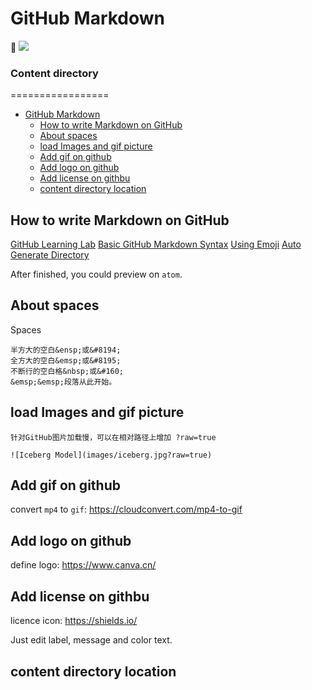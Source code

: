 # GitHub Markdown
:sunflower: ![](https://img.shields.io/badge/License-MIT-blue)

### Content directory
=================

* [GitHub Markdown](#github-markdown)
   * [How to write Markdown on GitHub](#how-to-write-markdown-on-github)
   * [About spaces](#about-spaces)
   * [load Images and gif picture](#load-images-and-gif-picture)
   * [Add gif on github](#add-gif-on-github)
   * [Add logo on github](#add-logo-on-github)
   * [Add license on githbu](#add-license-on-githbu)
   * [content directory location](#content-directory-location)

## How to write Markdown on GitHub
[GitHub Learning Lab](https://lab.github.com/)
[Basic GitHub Markdown Syntax](https://help.github.com/en/github/writing-on-github/basic-writing-and-formatting-syntax#headings)
[Using Emoji](https://www.webfx.com/tools/emoji-cheat-sheet/)
[Auto Generate Directory](https://github.com/ekalinin/github-markdown-toc)

After finished, you could preview on `atom`.

## About spaces
Spaces
```
半方大的空白&ensp;或&#8194;
全方大的空白&emsp;或&#8195;
不断行的空白格&nbsp;或&#160;
&emsp;&emsp;段落从此开始。
```

## load Images and gif picture
```
针对GitHub图片加载慢，可以在相对路径上增加 ?raw=true

![Iceberg Model](images/iceberg.jpg?raw=true)

```

## Add gif on github
convert `mp4` to `gif`: https://cloudconvert.com/mp4-to-gif

## Add logo on github
define logo: https://www.canva.cn/

## Add license on githbu
licence icon: https://shields.io/

Just edit label, message and color text.

## content directory location

